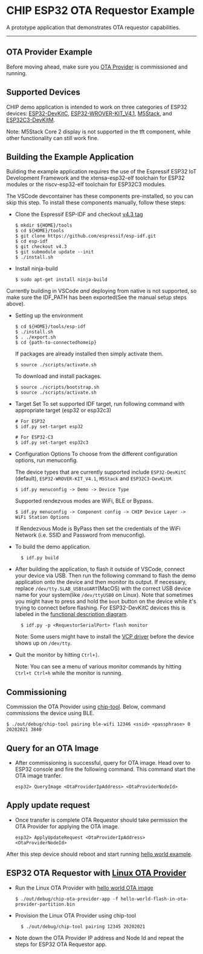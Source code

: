 # CHIP ESP32 OTA Requestor Example

A prototype application that demonstrates OTA requestor capabilities.

---
## OTA Provider Example
Before moving ahead, make sure you [OTA Provider](../../ota-provider-app/esp32) is commissioned and running.


## Supported Devices

CHIP demo application is intended to work on three categories of ESP32 devices: [ESP32-DevKitC](https://www.espressif.com/en/products/hardware/esp32-devkitc/overview), [ESP32-WROVER-KIT_V4.1](https://www.espressif.com/en/products/hardware/esp-wrover-kit/overview), [M5Stack](http://m5stack.com), and [ESP32C3-DevKitM](https://docs.espressif.com/projects/esp-idf/en/latest/esp32c3/hw-reference/esp32c3/user-guide-devkitm-1.html).

Note: M5Stack Core 2 display is not supported in the tft component, while other functionality can still work fine.

## Building the Example Application

Building the example application requires the use of the Espressif ESP32 IoT Development Framework
and the xtensa-esp32-elf toolchain for ESP32 modules or the riscv-esp32-elf toolchain for ESP32C3 modules.

The VSCode devcontainer has these components pre-installed, so you can skip this step. To install these components manually, follow these steps:

-   Clone the Espressif ESP-IDF and checkout
    [v4.3 tag](https://github.com/espressif/esp-idf/releases/v4.3)

        $ mkdir ${HOME}/tools
        $ cd ${HOME}/tools
        $ git clone https://github.com/espressif/esp-idf.git
        $ cd esp-idf
        $ git checkout v4.3
        $ git submodule update --init
        $ ./install.sh

-   Install ninja-build

        $ sudo apt-get install ninja-build

Currently building in VSCode _and_ deploying from native is not supported, so make sure the IDF_PATH has been exported(See the manual setup steps above).

-   Setting up the environment

        $ cd ${HOME}/tools/esp-idf
        $ ./install.sh
        $ . ./export.sh
        $ cd {path-to-connectedhomeip}
        
    If packages are already installed then simply activate them.

        $ source ./scripts/activate.sh

    To download and install packages.

        $ source ./scripts/bootstrap.sh
        $ source ./scripts/activate.sh

-   Target Set
    To set supported IDF target, run following command with appropriate target (esp32 or esp32c3)

        # For ESP32
        $ idf.py set-target esp32

        # For ESP32-C3
        $ idf.py set-target esp32c3

-   Configuration Options
    To choose from the different configuration options, run menuconfig.

    The device types that are currently supported include `ESP32-DevKitC` (default), `ESP32-WROVER-KIT_V4.1`, `M5Stack` and `ESP32C3-DevKitM`.

        $ idf.py menuconfig -> Demo -> Device Type

    Supported rendezvous modes are WiFi, BLE or Bypass.

        $ idf.py menuconfig -> Component config -> CHIP Device Layer -> WiFi Station Options

    If Rendezvous Mode is ByPass then set the credentials of the WiFi Network (i.e. SSID and Password from menuconfig).

-   To build the demo application.

          $ idf.py build

-   After building the application, to flash it outside of VSCode, connect your
    device via USB. Then run the following command to flash the demo application
    onto the device and then monitor its output. If necessary, replace
    `/dev/tty.SLAB_USBtoUART`(MacOS) with the correct USB device name for your
    system(like `/dev/ttyUSB0` on Linux). Note that sometimes you might have to
    press and hold the `boot` button on the device while it's trying to connect
    before flashing. For ESP32-DevKitC devices this is labeled in the
    [functional description diagram](https://docs.espressif.com/projects/esp-idf/en/latest/esp32/hw-reference/esp32/get-started-devkitc.html#functional-description).

          $ idf.py -p <RequestorSerialPort> flash monitor

    Note: Some users might have to install the
    [VCP driver](https://www.silabs.com/products/development-tools/software/usb-to-uart-bridge-vcp-drivers)
    before the device shows up on `/dev/tty`.

-   Quit the monitor by hitting `Ctrl+]`.

    Note: You can see a menu of various monitor commands by hitting
    `Ctrl+t Ctrl+h` while the monitor is running.

## Commissioning

Commission the OTA Provider using [chip-tool](../../chip-tool). Below, command commissions the device using BLE.

    $ ./out/debug/chip-tool pairing ble-wifi 12346 <ssid> <passphrase> 0 20202021 3840

## Query for an OTA Image
-   After commissioning is successful, query for OTA image. Head over to ESP32
    console and fire the following command. This command start the OTA image
    tranfer.

        esp32> QueryImage <OtaProviderIpAddress> <OtaProviderNodeId>

## Apply update request
-   Once transfer is complete OTA Requestor should take permission the OTA Provider for applying the OTA image.
        
        esp32> ApplyUpdateRequest <OtaProviderIpAddress> <OtaProviderNodeId>
After this step device should reboot and start running [hello world example](https://github.com/espressif/esp-idf/tree/master/examples/get-started/hello_world).

## ESP32 OTA Requestor with [Linux OTA Provider](../../ota-provider-app/linux)
-    Run the Linux OTA Provider with [hello world OTA image](http://shubhamdp.github.io/esp_ota/esp32/hello-world-flash-in-ota-provider-partition.bin)

         $ ./out/debug/chip-ota-provider-app -f hello-world-flash-in-ota-provider-partition.bin
            
- Provision the Linux OTA Provider using chip-tool

        $ ./out/debug/chip-tool pairing 12345 20202021
        
- Note down the OTA Provider IP address and Node Id and repeat the steps for ESP32 OTA Requestor app.
